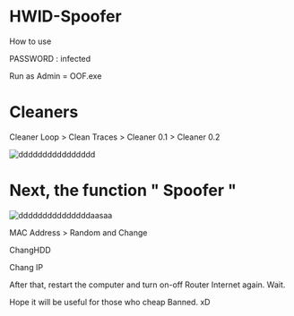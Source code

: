 # HWID-Spoofer

How to use

PASSWORD : infected 

Run as Admin = OOF.exe

# Cleaners

Cleaner Loop > Clean Traces > Cleaner 0.1 > Cleaner 0.2

![dddddddddddddddd](https://user-images.githubusercontent.com/85826349/121868464-3ae05400-cd2b-11eb-8f66-76477f358a17.jpg)


# Next, the function " Spoofer " 

![dddddddddddddddaasaa](https://user-images.githubusercontent.com/85826349/121868549-55b2c880-cd2b-11eb-9e00-0079967b8e30.jpg)

MAC Address > Random and Change 

ChangHDD 

Chang IP 


After that, restart the computer and turn on-off Router Internet again. Wait.




Hope it will be useful for those who cheap Banned. xD 
